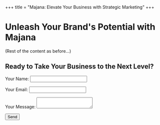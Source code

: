 +++
title = "Majana: Elevate Your Business with Strategic Marketing"
+++

# Unleash Your Brand's Potential with Majana

(Rest of the content as before...)

## Ready to Take Your Business to the Next Level?

<form name="contact" method="POST" data-netlify="true">
  <p>
    <label>Your Name: <input type="text" name="name" required /></label>
  </p>
  <p>
    <label>Your Email: <input type="email" name="email" required /></label>
  </p>
  <p>
    <label>Your Message: <textarea name="message"></textarea></label>
  </p>
  <p>
    <button type="submit">Send</button>
  </p>
</form>